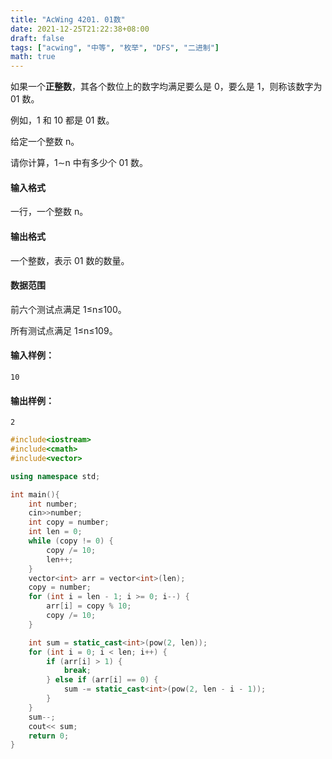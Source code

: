 ```yaml
---
title: "AcWing 4201. 01数"
date: 2021-12-25T21:22:38+08:00
draft: false
tags: ["acwing", "中等", "枚举", "DFS", "二进制"]
math: true
---
```


如果一个**正整数**，其各个数位上的数字均满足要么是 0，要么是 1，则称该数字为 01 数。

例如，1 和 10 都是 01 数。

给定一个整数 n。

请你计算，1∼n 中有多少个 01 数。

<!--more-->

#### 输入格式

一行，一个整数 n。

#### 输出格式

一个整数，表示 01 数的数量。

#### 数据范围

前六个测试点满足 1≤n≤100。

所有测试点满足 1≤n≤109。

#### 输入样例：

```
10
```

#### 输出样例：

```
2
```

```cpp
#include<iostream>
#include<cmath>
#include<vector>

using namespace std;

int main(){
    int number;
    cin>>number;
    int copy = number;
    int len = 0;
    while (copy != 0) {
        copy /= 10;
        len++;
    }
    vector<int> arr = vector<int>(len);
    copy = number;
    for (int i = len - 1; i >= 0; i--) {
        arr[i] = copy % 10;
        copy /= 10;
    }

    int sum = static_cast<int>(pow(2, len));
    for (int i = 0; i < len; i++) {
        if (arr[i] > 1) {
            break;
        } else if (arr[i] == 0) {
            sum -= static_cast<int>(pow(2, len - i - 1));
        }
    }
    sum--;
    cout<< sum;
    return 0;
}
```
